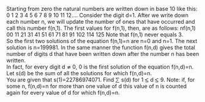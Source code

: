   Starting from zero the natural numbers are written down in base 10 like this:  <br />  0 1 2 3 4 5 6 7 8 9 10 11 12....    Consider the digit d=1. After we write down each number n, we will update the number of ones that have occurred and call this number f(n,1). The first values for f(n,1), then, are as follows:        nf(n,1)    00    11    21    31    41    51    61    71    81    91    102    114    125    Note that f(n,1) never equals 3.  <br />  So the first two solutions of the equation f(n,1)=n are n=0 and n=1. The next solution is n=199981.  In the same manner the function f(n,d) gives the total number of digits d that have been written down after the number n has been written.  <br />  In fact, for every digit d <img src='images/symbol_ne.gif' width='11' height='10' alt='&ne;' border='0' style='vertical-align:middle;' /> 0, 0 is the first solution of the equation f(n,d)=n.  Let s(d) be the sum of all the solutions for which f(n,d)=n.  <br />  You are given that s(1)=22786974071.  Find  <img src='images/symbol_sum.gif' width='11' height='14' alt='&sum;' border='0' style='vertical-align:middle;' /> s(d) for 1 <img src='images/symbol_le.gif' width='10' height='12' alt='&le;' border='0' style='vertical-align:middle;' /> d <img src='images/symbol_le.gif' width='10' height='12' alt='&le;' border='0' style='vertical-align:middle;' /> 9.  Note: if, for some n, f(n,d)=n   for more than one value of d this value of n is counted again for every value of d for which f(n,d)=n.  